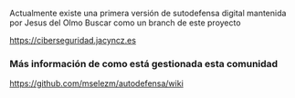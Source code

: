 
Actualmente existe una primera versión de sutodefensa digital mantenida por Jesus del Olmo
Buscar como un branch de este proyecto

https://ciberseguridad.jacyncz.es

### Más información de como está gestionada esta comunidad

https://github.com/mselezm/autodefensa/wiki


